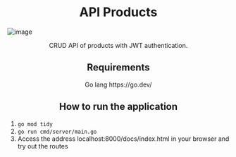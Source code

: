 <h1 align="center"> API Products </h1>

![image](https://github.com/patyumi/api-products/assets/49499091/c8764e93-ce7d-41e8-abbc-565076852082)

<p align="center"> CRUD API of products with JWT authentication.</p>
<p> </p>

<h2 align="center"> Requirements </h2>

<p align="center"> Go lang https://go.dev/ </p>

<h2 align="center"> How to run the application </h2>

1. `go mod tidy`
2. `go run cmd/server/main.go`
3. Access the address localhost:8000/docs/index.html in your browser and try out the routes
